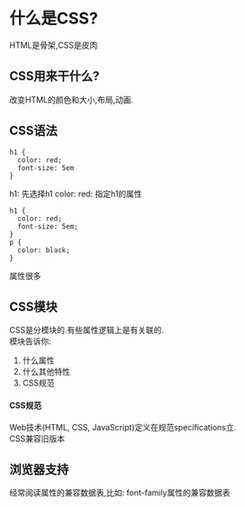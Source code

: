 # 什么是CSS?
HTML是骨架,CSS是皮肉

## CSS用来干什么?
改变HTML的颜色和大小,布局,动画.

## CSS语法
```stylus
h1 {
  color: red;
  font-size: 5em
}
```
h1: 先选择h1
color: red: 指定h1的属性

```stylus
h1 {
  color: red;
  font-size: 5em;
}
p {
  color: black;
}
```
属性很多

## CSS模块
CSS是分模块的.有些属性逻辑上是有关联的.  
模块告诉你:
1. 什么属性
2. 什么其他特性
3. CSS规范

#### CSS规范
Web技术(HTML, CSS, JavaScript)定义在规范specifications立.  
CSS兼容旧版本

## 浏览器支持
经常阅读属性的兼容数据表,比如: font-family属性的兼容数据表


